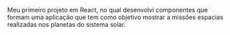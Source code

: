 Meu primeiro projeto em React, no qual desenvolvi componentes que formam uma aplicação que tem como objetivo mostrar a missões espacias realizadas nos planetas do sistema solar.
